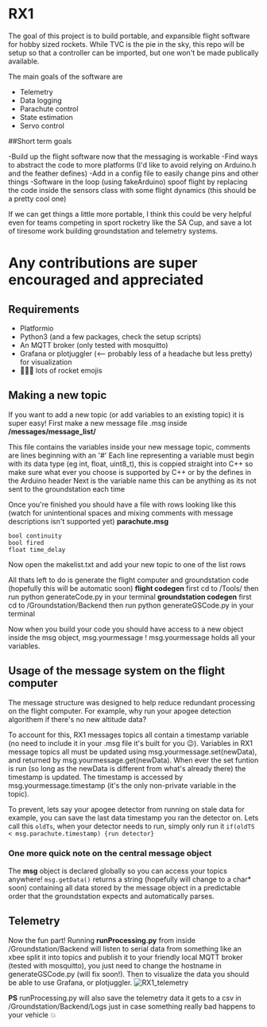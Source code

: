 # RX1

The goal of this project is to build portable, and expansible flight software for hobby sized rockets.
While TVC is the pie in the sky, this repo will be setup so that a controller can be imported, but one won't be made publically available.

The main goals of the software are

- Telemetry
- Data logging 
- Parachute control
- State estimation
- Servo control

##Short term goals

-Build up the flight software now that the messaging is workable
-Find ways to abstract the code to more platforms (I'd like to avoid relying on Arduino.h and the feather defines)
-Add in a config file to easily change pins and other things
-Software in the loop (using fakeArduino) spoof flight by replacing the code inside the sensors class with some flight dynamics (this should be a pretty cool one)

If we can get things a little more portable, I think this could be very helpful even for teams competing in sport rocketry like the SA Cup, and save a lot of tiresome work building groundstation and telemetry systems. 
# Any contributions are super encouraged and appreciated

## Requirements 
- Platformio
- Python3 (and a few packages, check the setup scripts)
- An MQTT broker (only tested with mosquitto)
- Grafana or plotjuggler (<-- probably less of a headache but less pretty) for visualization
- 🚀🚀🚀 lots of rocket emojis

## Making a new topic 
If you want to add a new topic (or add variables to an existing topic) it is super easy!
First make a new message file <yourmessage>.msg inside **/messages/message_list/**
  
This file contains the variables inside your new message topic, comments are lines beginning with an '#'
Each line representing a variable must begin with its data type (eg int, float, uint8_t), this is coppied straight into C++ so make sure what ever you choose is supported by C++ or by the defines in the Arduino header
Next is the variable name this can be anything as its not sent to the groundstation each time

Once you're finished you should have a file with rows looking like this (watch for unintentional spaces and mixing comments with message descriptions isn't supported yet)
  **parachute.msg**
  ```
  bool continuity
  bool fired
  float time_delay
  ```
Now open the makelist.txt and add your new topic to one of the list rows

All thats left to do is generate the flight computer and groundstation code (hopefully this will be automatic soon)
**flight codegen**
  first cd to /Tools/ 
  then run python generateCode.py in your terminal
**groundstation codegen**
  first cd to /Groundstation/Backend 
  then run python generateGSCode.py in your terminal
  
Now when you build your code you should have access to a new object inside the msg object, msg.yourmessage !
msg.yourmessage holds all your variables.
  
## Usage of the message system on the flight computer
The message structure was designed to help reduce redundant processing on the flight computer. 
For example, why run your apogee detection algorithem if there's no new altitude data? 

To account for this, RX1 messages topics all contain a timestamp variable (no need to include it in your .msg file it's built for you 😉). 
Variables in RX1 message topics all must be updated using msg.yourmessage.set<variable>(newData), and returned by msg.yourmessage.get<variable>(newData). 
When ever the set funtion is run (so long as the newData is different from what's already there) the timestamp is updated.
The timestamp is accessed by msg.yourmessage.timestamp (it's the only non-private variable in the topic).

To prevent, lets say your apogee detector from running on stale data for example, you can save the last data timestamp you ran the detector on.
Lets call this ```oldTs```, when your detector needs to run, simply only run it ```if(oldTS < msg.parachute.timestamp) {run detector}```
                                                                                                                   
### One more quick note on the central message object
The **msg** object is declared globally so you can access your topics anywhere!
```msg.getData()``` returns a string (hopefully will change to a char* soon) containing all data stored by the message object in a predictable order that the groundstation expects and automatically parses.
                                                                                                                      
                                                                                                                      
                                                                                                                      
## Telemetry 
Now the fun part! Running **runProcessing.py** from inside /Groundstation/Backend will listen to serial data from something like an xbee split it into topics and publish it to your friendly local MQTT broker (tested with mosquitto), you just need to change the hostname in generateGSCode.py (will fix soon!). 
Then to visualize the data you should be able to use Grafana, or plotjuggler.
![RX1_telemetry](https://user-images.githubusercontent.com/47725944/147837025-ddf2a6e5-edc9-43ac-ac8d-1b8d3db4a939.gif)
                                                                                                                      
**PS** runProcessing.py will also save the telemetry data it gets to a csv in /Groundstation/Backend/Logs just in case something really bad happens to your vehicle 💥                                                                                                                  
                                                                                                                      
                                                                                                                      
                                                                                                                    
                                                                            
  

  
  
